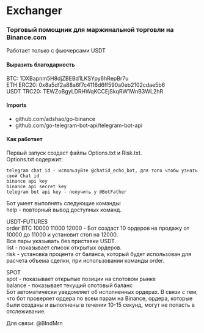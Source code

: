 # Exchanger
### Торговый помощник для маржинальной торговли на Binance.com
Работает только с фьючерсами USDT
  
#### Выразить благодарность
BTC: 1DXBapnm5H8djZBEBd1LKSYpy6hRepBr7u  
ETH ERC20: 0x8a5df2a88a6f7c4116d6ff590a0eb2102cdae5b6  
USDT TRC20: TEWZoBgyLDRHWqKCCEjSkqRW1WnB3WL2hR

#### Imports
- github.com/adshao/go-binance
- github.com/go-telegram-bot-api/telegram-bot-api

#### Как работает
Первый запуск создаст файлы Options.txt и Risk.txt.  
Options.txt содержит:  
```
telegram chat id - используйте @chatid_echo_bot, для того чтобы узнать свой Chat id
binance api key
binance api secret key
telegram bot api key - получить у @BotFather
```
Бот умеет выполнять следующие команды:  
help - повторный вывод доступных команд.  
  
USDT-FUTURES  
order BTC 10000 11000 12000 - Бот создаст 10 ордеров на продажу от 10000 до 11000 и установит стоп на 12000.  
Все пары указывать без приставки USDT.  
list - показывает список открытых ордеров.  
risk - установка процента от баланса, который будет использован для расчета объема сделки, при использовании команды order.  
  
SPOT  
spot - показывает открытые позиции на спотовом рынке  
balance - показывает текущий спотовый баланс  
Бот автоматически уведомляет об исполненных ордерах. В связи с тем, что бот проверяет ордера по всем парам на Binance, ордера, которые были созданы и выполнены в течении 10-15 секунд, могут не попасть в отслеживание.  

Для связи: @BlndMrn

